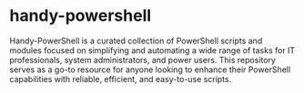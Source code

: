 # handy-powershell
Handy-PowerShell is a curated collection of PowerShell scripts and modules focused on simplifying and automating a wide range of tasks for IT professionals, system administrators, and power users. This repository serves as a go-to resource for anyone looking to enhance their PowerShell capabilities with reliable, efficient, and easy-to-use scripts.
